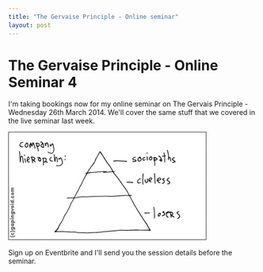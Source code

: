 ```yaml
---
title: "The Gervaise Principle - Online seminar"
layout: post 
---
```



# The Gervaise Principle - Online Seminar 4

I'm taking bookings now for my online seminar on The Gervais Principle - Wednesday 26th March 2014.  We'll cover the same stuff that we covered in the live seminar last week.


![The Gervaise Principle ](/assets/GervaisePrinciple.jpg)


Sign up on Eventbrite and I'll send you the session details before the seminar.

